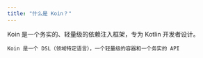 ```yaml
---
title: "什么是 Koin？"
---
```

Koin 是一个务实的、轻量级的依赖注入框架，专为 Kotlin 开发者设计。

`Koin 是一个 DSL（领域特定语言），一个轻量级的容器和一个务实的 API`